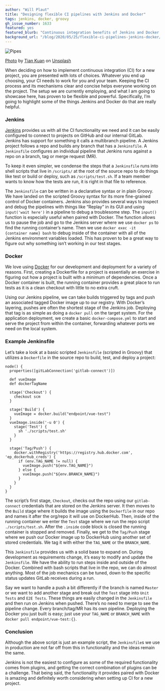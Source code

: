 ```yaml
---
author: "Will Plaut"
title: "Designing flexible CI pipelines with Jenkins and Docker"
tags: jenkins, docker, groovy
gh_issue_number: 1633
featured: yes
featured_blurb: "Continuous integration benefits of Jenkins and Docker for your team"
background_url: "/blog/2020/05/25/flexible-ci-pipelines-jenkins-docker/pipes.jpg"
---
```


![Pipes](/blog/2020/05/25/flexible-ci-pipelines-jenkins-docker/pipes.jpg)

[Photo](https://unsplash.com/photos/9AxFJaNySB8) by [Tian Kuan](https://unsplash.com/@realaxer) on [Unsplash](https://unsplash.com/)

When deciding on how to implement continuous integration (CI) for a new project, you are presented with lots of choices. Whatever you end up choosing, your CI needs to work for you and your team. Keeping the CI process and its mechanisms clear and concise helps everyone working on the project. The setup we are currently employing, and what I am going to showcase here, has proven to be flexible and powerful. Specifically, I’m going to highlight some of the things Jenkins and Docker do that are really helpful.

### Jenkins

[Jenkins](https://www.jenkins.io/) provides us with all the CI functionality we need and it can be easily configured to connect to projects on GitHub and our internal GitLab. Jenkins has support for something it calls a multibranch pipeline. A Jenkins project follows a repo and builds any branch that has a `Jenkinsfile`. A `Jenkinsfile` configures an individual pipeline that Jenkins runs against a repo on a branch, tag or merge request (MR).

To keep it even simpler, we condense the steps that a `Jenkinsfile` runs into shell scripts that live in `/scripts/` at the root of the source repo to do things like test or build or deploy, such as `/scripts/test.sh`. If a team member wants to know how the tests are run, it is right in that file to reference.

The `Jenkinsfile` can be written in a declarative syntax or in plain Groovy. We have landed on the scripted Groovy syntax for its more fine-grained control of Docker containers. Jenkins also provides several ways to inspect and debug the pipelines with things like “Replay” in its GUI and using `input('wait here')` in a pipeline to debug a troublesome step. The `input()` function is especially useful when paired with Docker. The function allows us to pause the job and go to the Jenkins server where we use `docker ps` to find the running container’s name. Then we use `docker exec -it {container name} bash` to debug inside of the container with all of the Jenkins environment variables loaded. This has proven to be a great way to figure out why something isn’t working in our test stages.

### Docker

We love using [Docker](https://www.docker.com/) for our development and deployment for a variety of reasons. First, creating a Dockerfile for a project is essentially an exercise in figuring out how a project is built with a minimum of dependencies. Once a Docker container is built, the running container provides a great place to run tests as it is a clean checkout with little to no extra cruft.

Using our Jenkins pipeline, we can take builds triggered by tags and push an associated tagged Docker image up to our registry. With Docker’s layering, pushes are often the shortest stage of the Jenkins job. Deploying that tag is as simple as doing a `docker pull` on the target system. For the application deployment, we create a basic `docker-compose.yml` to start and serve the project from within the container, forwarding whatever ports we need on the local system.

### Example Jenkinsfile

Let’s take a look at a basic scripted `Jenkinsfile` (scripted in Groovy) that utilizes a `Dockerfile` in the source repo to build, test, and deploy a project:

```plain
node() {
  properties([gitLabConnection('gitlab-connect')])

  def vueImage
  def dockerTagName
 
  stage('Checkout') {
    checkout scm
  }

  stage('Build') {
    vueImage = docker.build("endpoint/vue-test")
  }
  vueImage.inside('-u 0') {
    stage('Test') {
      sh './scripts/test.sh'
    }
  }

  stage('Tag/Push') {
    docker.withRegistry('https://registry.hub.docker.com', 'ep_dockerhub_creds') {
      if (env.TAG_NAME != null) {
        vueImage.push("${env.TAG_NAME}")
      } else {
        vueImage.push("${env.BRANCH_NAME}")
      }
    }
  }
}
```

The script’s first stage, `Checkout`, checks out the repo using our `gitlab-connect` credentials that are stored on the Jenkins server. It then moves to the `Build` stage where it builds the image using the `Dockerfile` in our repo and names it after the org/repo it will use on DockerHub. Then, inside of the running container we enter the `Test` stage where we run the repo script `./scripts/test.sh`. After the `.inside` code block is closed the running container is stopped and removed. Finally, we get to the `Tag/Push` stage where we push our Docker image up to DockerHub using another set of stored credentials. We tag it with either the `TAG_NAME` or the `BRANCH_NAME`.

This `Jenkinsfile` provides us with a solid base to expand on. During development as requirements change, it’s easy to modify and update the `Jenkinsfile`. We have the ability to run steps inside and outside of the Docker. Combined with bash scripts that live in the repo, we can do almost anything. Most of the job mechanics can be tuned, down to the specific status updates GitLab receives during a run.

Say we want to handle a push a bit differently if the branch is named `Master` or we want to add another stage and break out the `Test` stage into `Unit Tests` and `E2E Tests`. These things are easily changed in the `Jenkinsfile` and then run on Jenkins when pushed. There’s no need to merge to see the pipeline change. Every branch/​tag/​MR has its own pipeline. Deploying the Docker you just built is easy; just use your `TAG_NAME` or `BRANCH_NAME` with `docker pull endpoint/vue-test:{}`.

### Conclusion

Although the above script is just an example script, the `Jenkinsfile`s we use in production are not far off from this in functionality and the ideas remain the same.

Jenkins is not the easiest to configure as some of the required functionality comes from plugins, and getting the correct combination of plugins can be a challenge. That being said, the functionality it provides paired with Docker is amazing and definitely worth considering when setting up CI for a new project.
